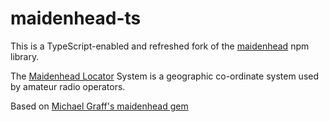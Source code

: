 # maidenhead-ts

This is a TypeScript-enabled and refreshed fork of the [maidenhead](https://github.com/mehmetc/Maidenhead/) npm library.

The [Maidenhead Locator](https://en.wikipedia.org/wiki/Maidenhead_Locator_System) System is a geographic co-ordinate system used by amateur radio operators. 

Based on [Michael Graff's maidenhead gem](https://rubygems.org/gems/maidenhead)

